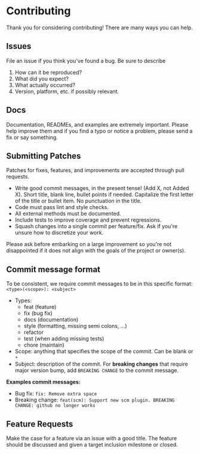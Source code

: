 # Contributing

Thank you for considering contributing! There are many ways you can help.

## Issues

File an issue if you think you've found a bug. Be sure to describe

1. How can it be reproduced?
2. What did you expect?
3. What actually occurred?
4. Version, platform, etc. if possibly relevant.

## Docs

Documentation, READMEs, and examples are extremely important. Please help improve them and if you find a typo or notice a problem, please send a fix or say something.

## Submitting Patches

Patches for fixes, features, and improvements are accepted through pull requests.

* Write good commit messages, in the present tense! (Add X, not Added X). Short title, blank line, bullet points if needed. Capitalize the first letter of the title or bullet item. No punctuation in the title.
* Code must pass lint and style checks.
* All external methods must be documented.
* Include tests to improve coverage and prevent regressions.
* Squash changes into a single commit per feature/fix. Ask if you're unsure how to discretize your work.

Please ask before embarking on a large improvement so you're not disappointed if it does not align with the goals of the project or owner(s).

## Commit message format

To be consistent, we require commit messages to be in this specific format: `<type>(<scope>): <subject>`

* Types:
  * feat (feature)
  * fix (bug fix)
  * docs (documentation)
  * style (formatting, missing semi colons, …)
  * refactor
  * test (when adding missing tests)
  * chore (maintain)
* Scope: anything that specifies the scope of the commit. Can be blank or `*`
* Subject: description of the commit. For **breaking changes** that require major version bump, add `BREAKING CHANGE` to the commit message.

**Examples commit messages:**
* Bug fix: `fix: Remove extra space`
* Breaking change: `feat(scm): Support new scm plugin. BREAKING CHANGE: github no longer works`

## Feature Requests

Make the case for a feature via an issue with a good title. The feature should be discussed and given a target inclusion milestone or closed.

